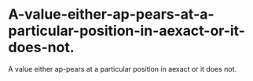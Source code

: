 # A-value-either-ap-pears-at-a-particular-position-in-aexact-or-it-does-not.
A value either ap-pears at a particular position in aexact or it does not.

